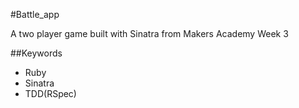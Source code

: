 #Battle_app

A two player game built with Sinatra from Makers Academy Week 3

##Keywords
- Ruby
- Sinatra
- TDD(RSpec)
